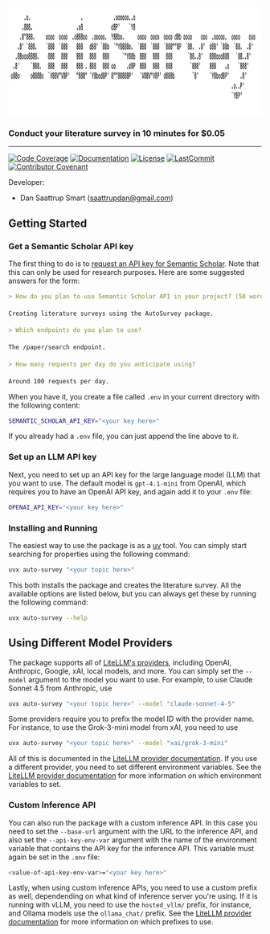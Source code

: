 <!-- This disables the requirement that the first line is a top-level heading -->
<!-- markdownlint-configure-file { "MD041": false } -->

<div align='center'>
<img
    src="https://raw.githubusercontent.com/saattrupdan/auto-survey/main/gfx/auto-survey-logo.png"
    height="216"
    width="1154"
>
</div>

### Conduct your literature survey in 10 minutes for $0.05

______________________________________________________________________
[![Code Coverage](https://img.shields.io/badge/Coverage-0%25-red.svg)](https://github.com/saattrupdan/auto-survey/tree/main/tests)
[![Documentation](https://img.shields.io/badge/docs-passing-green)](https://saattrupdan.github.io/auto-survey)
[![License](https://img.shields.io/github/license/saattrupdan/auto-survey)](https://github.com/saattrupdan/auto-survey/blob/main/LICENSE)
[![LastCommit](https://img.shields.io/github/last-commit/saattrupdan/auto-survey)](https://github.com/saattrupdan/auto-survey/commits/main)
[![Contributor Covenant](https://img.shields.io/badge/Contributor%20Covenant-2.0-4baaaa.svg)](https://github.com/saattrupdan/auto-survey/blob/main/CODE_OF_CONDUCT.md)

Developer:

- Dan Saattrup Smart (<saattrupdan@gmail.com>)

## Getting Started

### Get a Semantic Scholar API key

The first thing to do is to [request an API key for Semantic
Scholar](https://www.semanticscholar.org/product/api#api-key-form). Note that this can
only be used for research purposes. Here are some suggested answers for the form:

```markdown
> How do you plan to use Semantic Scholar API in your project? (50 words or more)*

Creating literature surveys using the AutoSurvey package.

> Which endpoints do you plan to use?

The /paper/search endpoint.

> How many requests per day do you anticipate using?

Around 100 requests per day.
```

When you have it, you create a file called `.env` in your current directory with the
following content:

```bash
SEMANTIC_SCHOLAR_API_KEY="<your key here>"
```

If you already had a `.env` file, you can just append the line above to it.

### Set up an LLM API key

Next, you need to set up an API key for the large language model (LLM) that you want to
use. The default model is `gpt-4.1-mini` from OpenAI, which requires you to have an OpenAI
API key, and again add it to your `.env` file:

```bash
OPENAI_API_KEY="<your key here>"
```

### Installing and Running

The easiest way to use the package is as a
[uv](https://docs.astral.sh/uv/getting-started/installation/) tool. You can simply start
searching for properties using the following command:

```bash
uvx auto-survey "<your topic here>"
```

This both installs the package and creates the literature survey. All the available
options are listed below, but you can always get these by running the following command:

```bash
uvx auto-survey --help
```

## Using Different Model Providers

The package supports all of [LiteLLM's
providers](https://docs.litellm.ai/docs/providers/), including OpenAI, Anthropic,
Google, xAI, local models, and more. You can simply set the `--model` argument to the
model you want to use. For example, to use Claude Sonnet 4.5 from Anthropic, use

```bash
uvx auto-survey "<your topic here>" --model "claude-sonnet-4-5"
```

Some providers require you to prefix the model ID with the provider name. For instance,
to use the Grok-3-mini model from xAI, you need to use

```bash
uvx auto-survey "<your topic here>" --model "xai/grok-3-mini"
```

All of this is documented in the [LiteLLM provider
documentation](https://docs.litellm.ai/docs/providers). If you use a different provider,
you need to set different environment variables. See the [LiteLLM provider
documentation](https://docs.litellm.ai/docs/providers) for more information on which
environment variables to set.

### Custom Inference API

You can also run the package with a custom inference API. In this case you need to set
the `--base-url` argument with the URL to the inference API, and also set the
`--api-key-env-var` argument with the name of the environment variable that contains the
API key for the inference API. This variable must again be set in the `.env` file:

```bash
<value-of-api-key-env-var>="<your key here>"
```

Lastly, when using custom inference APIs, you need to use a custom prefix as well,
dependending on what kind of inference server you're using. If it is running with vLLM,
you need to use the `hosted_vllm/` prefix, for instance, and Ollama models use the
`ollama_chat/` prefix. See the [LiteLLM provider
documentation](https://docs.litellm.ai/docs/providers) for more information on which
prefixes to use.

